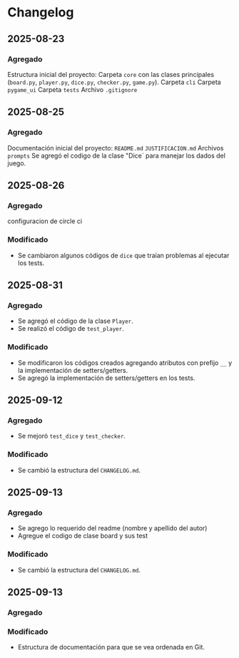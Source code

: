 # Changelog

## 2025-08-23

### Agregado
Estructura inicial del proyecto:
  Carpeta `core` con las clases principales (`board.py`, `player.py`, `dice.py`, `checker.py`, `game.py`).
  Carpeta `cli` 
  Carpeta `pygame_ui` 
  Carpeta `tests` 
  Archivo `.gitignore` 


## 2025-08-25
### Agregado
Documentación inicial del proyecto:
   `README.md`
   `JUSTIFICACION.md`
    Archivos `prompts`
Se agregó el codigo de la clase "Dice` para manejar los dados del juego.

## 2025-08-26
### Agregado
configuracion de circle ci 




### Modificado
- Se cambiaron algunos códigos de `dice` que traían problemas al ejecutar los tests.

## 2025-08-31
### Agregado
- Se agregó el código de la clase `Player`.
- Se realizó el código de `test_player`.

### Modificado
- Se modificaron los códigos creados agregando atributos con prefijo `__` y la implementación de setters/getters.
- Se agregó la implementación de setters/getters en los tests.

## 2025-09-12
### Agregado
- Se mejoró `test_dice` y `test_checker`.

### Modificado
- Se cambió la estructura del `CHANGELOG.md`.

## 2025-09-13
### Agregado 
- Se agrego lo requerido del readme (nombre y apellido del autor) 
- Agregue el codigo de clase board y sus test 

### Modificado
- Se cambió la estructura del `CHANGELOG.md`. 

## 2025-09-13
### Agregado 

### Modificado 
- Estructura de documentación para que se vea ordenada en Git. 